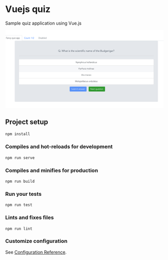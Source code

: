 # Vuejs quiz
Sample quiz application using Vue.js

![Vue-quiz-app](https://github.com/punitkmryh/Vue-Quiz-app/blob/master/public/Screen%20Shot%202020-06-04%20at%2011.15.30%20PM.png)

## Project setup
```
npm install
```

### Compiles and hot-reloads for development
```
npm run serve
```

### Compiles and minifies for production
```
npm run build
```

### Run your tests
```
npm run test
```

### Lints and fixes files
```
npm run lint
```

### Customize configuration
See [Configuration Reference](https://cli.vuejs.org/config/).
